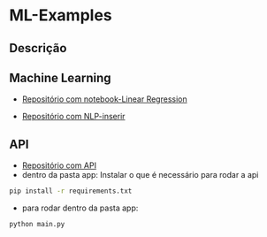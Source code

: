 # ML-Examples

## Descrição


## Machine Learning
- [Repositório com notebook-Linear Regression](https://github.com/WilliamYizima/ml-examples/tree/master/01-Linear-Regression)

- [Repositório com NLP-inserir]()

## API

- [Repositório com API](https://github.com/WilliamYizima/ml-examples/tree/master/app)
- dentro da pasta app:
Instalar o que é necessário para rodar a api
```bash
pip install -r requirements.txt
```
- para rodar dentro da pasta app:
```bash
python main.py
```